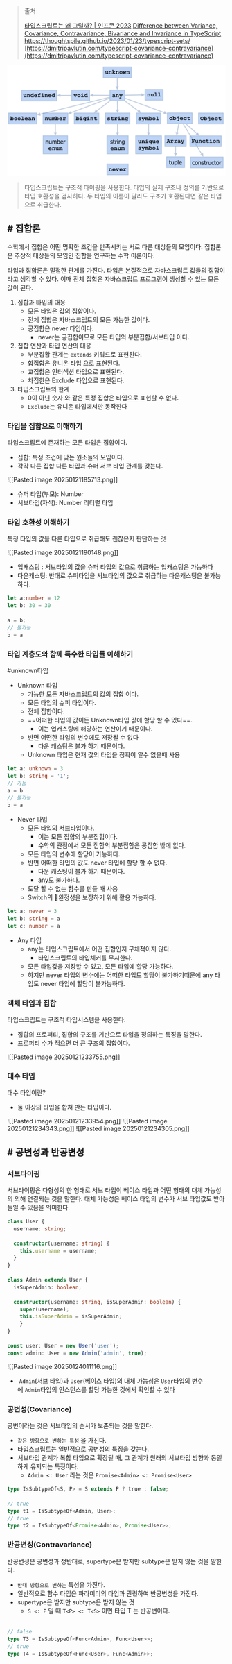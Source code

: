 > 출처
> 
> [타입스크립트는 왜 그럴까? | 인프콘 2023](https://www.youtube.com/watch?v=F6iXvOBQ_B4)
> [Difference between Variance, Covariance, Contravariance, Bivariance and Invariance in TypeScript](https://stackoverflow.com/questions/66410115/difference-between-variance-covariance-contravariance-bivariance-and-invarian)
> https://thoughtspile.github.io/2023/01/23/typescript-sets/
> [https://dmitripavlutin.com/typescript-covariance-contravariance](https://dmitripavlutin.com/typescript-covariance-contravariance)

![Pasted image 20241106141827.png](../img/Pasted%20image%2020241106141827.png)

> 타입스크립트는 구조적 타이핑을 사용한다. 타입의 실제 구조나 정의를 기반으로 타입 호환성을 검사하다.
> 두 타입의 이름이 달라도 구조가 호환된다면 같은 타입으로 취급한다.

## # 집합론

수학에서 집합은 어떤 명확한 조건을 만족시키는 서로 다른 대상들의 모임이다. 집합론은 추상적 대상들의 모임인 집합을 연구하는 수학 이론이다.

타입과 집합론은 밀접한 관계를 가진다. 타입은 본질적으로 자바스크립트 값들의 집합이라고 생각할 수 있다. 이때 전체 집합은 자바스크립트 프로그램이 생성할 수 있는 모든 값이 된다.

1. 집합과 타입의 대응
	- 모든 타입은 값의 집합이다.
	- 전체 집합은 자바스크립트의 모든 가능한 값이다.
	- 공집합은 never 타입이다.
		- never는 공집합이므로 모든 타입의 부분집합/서브타입 이다.
 1. 집합 연산과 타입 연산의 대응
	 - 부분집홥 관계는 `extends` 키워드로 표현된다.
	 - 합집합은 유니온 타입 으로 표현된다.
	 - 교집합은 인터섹션 타입으로 표현된다.
	 - 차집한은 Exclude 타입으로 표현된다.
 2. 타입스크립트의 한계
	 - 0이 아닌 숫자 와 같은 특정 집합은 타입으로 표현할 수 없다.
	 -  `Exclude`는 유니온 타입에서만 동작한다


### 타입을 집합으로 이해하기

타입스크립트에 존재하는 모든 타입은 집합이다.
- 집합: 특정 조건에 맞는 원소들의 모임이다.
- 각각 다른 집합 다른 타입과 슈퍼 서브 타입 관계를 갖는다.

![[Pasted image 20250121185713.png]]
- 슈퍼 타입(부모):  Number
- 서브타입(자식): Number 리터럴 타입

### 타입 호환성 이해하기

특정 타입의 값을 다른 타입으로 취급해도 괜찮은지 판단하는 것

![[Pasted image 20250121190148.png]]

- 업캐스팅 : 서브타입의 값을 슈퍼 타입의 값으로 취급하는 업캐스팅은 가능하다
- 다운캐스팅: 반대로 슈퍼타입을 서브타입의 값으로 취급하는 다운캐스팅은 불가능하다.

```ts
let a:number = 12
let b: 30 = 30

a = b;
// 불가능
b = a
```

### 타입 계층도와 함께 특수한 타입들 이해하기
#unknown타입

- Unknown 타입 
	- 가능한 모든 자바스크립트의 값의 집합 이다.
	- 모든 타입의 슈퍼 타입이다.
	- 전체 집합이다.
	- ==어떠한 타입의 값이든 Unknown타입 값에 할당 할 수 있다==.
		- 이는 업캐스팅에 해당하는 연산이기 때문이다.
	- 반면 어떤한 타입의 변수에도 저장될 수 없다
		- 다운 캐스팅은 불가 하기 때문이다.
	- Unknown 타입은 현재 값의 타입을 정확이 알수 없을때 사용

```ts
let a: unknown = 3  
let b: string = '1';  
// 가능
a = b 
// 불가능
b = a
```

- Never 타입
	- 모든 타입의 서브타입이다.
		- 이는 모든 집합의 부분집힙이다.
		- 수학의 관점에서 모든 집합의 부분집합은 공집합 밖에 없다.
	- 모든 타입의 변수에 할당이 가능하다.
	- 반면 어떠한 타입의 값도 never 타입에 할당 할 수 없다.
		- 다운 캐스팅이 불가 하기 때문이다.
		- any도 불가하다.
	- 도달 할 수 없는 함수를 만들 때 사용
	- Switch의 완정성을 보장하기 위해 활용 가능하다.
``` ts
let a: never = 3  
let b: string = a  
let c: number = a
```

- Any 타입
	- any는 타입스크립트에서 어떤 집합인지 구체적이지 않다.
		- 타입스크립트의 타입체커를 무시한다.
	- 모든 타입값을 저장할 수 있고, 모든 타입에 할당 가능하다.
	- 하지만 never 타입의 변수에는 어떠한 타입도 할당이 불가하기때문에 any 타입도 never 타입에 할당이 불가능하다.

### 객체 타입과 집합

타입스크립트는 구조적 타입시스템을 사용한다.
- 집합의 프로퍼티, 집합의 구조를 기반으로 타입을 정의하는 특징을 말한다.
- 프로퍼티 수가 적으면 더 큰 구조의 집합이다.

![[Pasted image 20250121233755.png]]

### 대수 타입

대수 타입이란?
- 둘 이상의 타입을 합쳐 만든 타입이다.

![[Pasted image 20250121233954.png]]
![[Pasted image 20250121234343.png]]
![[Pasted image 20250121234305.png]]

## # 공변성과 반공변성

### 서브타이핑

서브타이핑은 다형성의 한 형태로 서브 타입이 베이스 타입과 어떤 형태의 대체 가능성의 의해 연결되는 것을 말한다. 대체 가능성은 베이스 타입의 변수가 서브 타입값도 받아 들일 수 있음을 의미한다.

``` ts
class User {
  username: string;

  constructor(username: string) {
    this.username = username;
  }
}

class Admin extends User {
  isSuperAdmin: boolean;

  constructor(username: string, isSuperAdmin: boolean) {
    super(username);
    this.isSuperAdmin = isSuperAdmin;
	}
}

const user: User = new User('user');  
const admin: User = new Admin('admin', true);
```

![[Pasted image 20250124011116.png]]

-  `Admin`(서브 타입)과 `User`(베이스 타입)의 대체 가능성은 `User`타입의 변수에 `Admin`타입의 인스턴스를 할당 가능한 것에서 확인할 수 있다

### 공변성(Covariance)

공변이라는 것은 서브타입의 순서가 보존되는 것을 말한다.
- `같은 방향으로 변하는 특성` 을 가진다.
- 타입스크립트는 일반적으로 공변성의 특징을 갖는다.
- 서브타입 관계가 복합 타입으로 확장될 때, 그 관계가 원래의 서브타입 방향과 동일하게 유지되는 특징이다.
	- `Admin <: User` 라는 것은 `Promise<Admin> <: Promise<User>`


``` ts
type IsSubtypeOf<S, P> = S extends P ? true : false;

// true
type t1 = IsSubtypeOf<Admin, User>;
// true
type t2 = IsSubtypeOf<Promise<Admin>, Promise<User>>;
```

### 반공변성(Contravariance)

반공변성은 공변성과 정반대로, supertype은 받지만 subtype은 받지 않는 것을 말한다.
- `반대 방향으로 변하는` 특성을 가진다.
- 일반적으로 함수 타입은 파라미터의 타입과 관련하여 반공변성을 가진다.
- supertype은 받지만 subtype은 받지 않는 것
	- `S <: P` 일 때 `T<P> <: T<S>` 이면 타입 T 는 반공변이다.

```ts

// false
type T3 = IsSubtypeOf<Func<Admin>, Func<User>>;
// true
type T4 = IsSubtypeOf<Func<User>, Func<Admin>>;

```